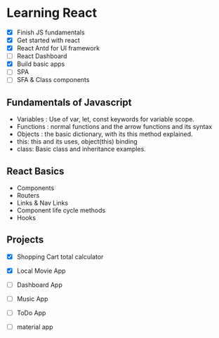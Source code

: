 # Learning React

- [x] Finish JS fundamentals
- [x] Get started with react
- [x] React Antd for UI framework
- [ ] React Dashboard
- [x] Build basic apps
- [ ] SPA
- [ ] SFA & Class components

## Fundamentals of Javascript

- Variables : Use of var, let, const keywords for variable scope.
- Functions : normal functions and the arrow functions and its syntax
- Objects : the basic dictionary, with its this method explained.
- this: this and its uses, object(this) binding
- class: Basic class and inheritance examples.

## React Basics

- Components
- Routers
- Links & Nav Links
- Component life cycle methods
- Hooks

## Projects

- [x] Shopping Cart total calculator
- [x] Local Movie App
- [ ] Dashboard App
- [ ] Music App
- [ ] ToDo App
- [ ] material app

